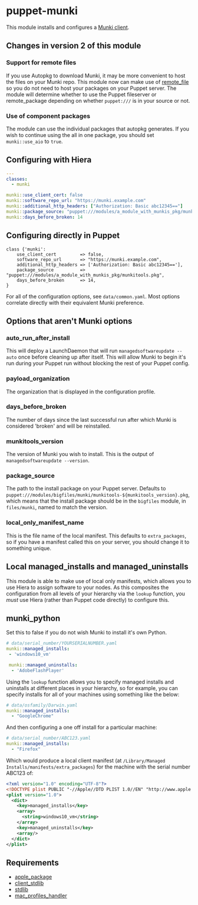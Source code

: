 # puppet-munki

This module installs and configures a [Munki client](https://github.com/munki/munki).

## Changes in version 2 of this module

### Support for remote files

If you use Autopkg to download Munki, it may be more convenient to host the files on your Munki repo. This module now can make use of [remote_file](https://forge.puppet.com/lwf/remote_file) so you do not need to host your packages on your Puppet server. The module will determine whether to use the Puppet fileserver or remote_package depending on whether `puppet:///` is in your source or not.

### Use of component packages

The module can use the individual packages that autopkg generates. If you wish to continue using the all in one package, you should set `munki::use_aio` to `true`.

## Configuring with Hiera

```yaml
---
classes:
  - munki

munki::use_client_cert: false
munki::software_repo_url: "https://munki.example.com"
munki::additional_http_headers: ["Authorization: Basic abc12345=="]
munki::package_source: "puppet:///modules/a_module_with_munkis_pkg/munkitools.pkg"
munki::days_before_broken: 14
```

## Configuring directly in Puppet

```puppet
class {'munki':
    use_client_cert         => false,
    software_repo_url       => "https://munki.example.com",
    additional_http_headers => ['Authorization: Basic abc12345=='],
    package_source          => "puppet:///modules/a_module_with_munkis_pkg/munkitools.pkg",
    days_before_broken      => 14,
}
```

For all of the configuration options, see `data/common.yaml`. Most options correlate directly with their equivalent Munki preference.

## Options that aren't Munki options

### auto_run_after_install

This will deploy a LaunchDaemon that will run `managedsoftwareupdate --auto` once before cleaning up after itself. This will allow Munki to begin it's run during your Puppet run without blocking the rest of your Puppet config.

### payload_organization

The organization that is displayed in the configuration profile.

### days_before_broken

The number of days since the last successful run after which Munki is considered 'broken' and will be reinstalled.

### munkitools_version

The version of Munki you wish to install. This is the output of `managedsoftwareupdate --version`.

### package_source

The path to the install package on your Puppet server. Defaults to `puppet:///modules/bigfiles/munki/munkitools-${munkitools_version}.pkg`, which means that the install package should be in the `bigfiles` module, in `files/munki`, named to match the version.

### local_only_manifest_name

This is the file name of the local manifest. This defaults to `extra_packages`, so if you have a manifest called this on your server, you should change it to something unique.

## Local managed_installs and managed_uninstalls

This module is able to make use of local only manifests, which allows you to use Hiera to assign software to your nodes. As this composites the configuration from all levels of your hierarchy via the `lookup` function, you _must_ use Hiera (rather than Puppet code directly) to configure this.

## munki_python

Set this to false if you do not wish Munki to install it's own Python.

```yaml
# data/serial_number/YOURSERIALNUMBER.yaml
munki::managed_installs:
 - 'windows10_vm'

 munki::managed_uninstalls:
  - 'AdobeFlashPlayer'
```

Using the `lookup` function allows you to specify managed installs and uninstalls at different places in your hierarchy, so for example, you can specify installs for all of your machines using something like the below:

```yaml
# data/osfamily/Darwin.yaml
munki::managed_installs:
  - "GoogleChrome"
```

And then configuring a one off install for a particular machine:

```yaml
# data/serial_number/ABC123.yaml
munki::managed_installs:
  - "Firefox"
```

Which would produce a local client manifest (at `/Library/Managed Installs/manifests/extra_packages`) for the machine with the serial number ABC123 of:

```xml
<?xml version="1.0" encoding="UTF-8"?>
<!DOCTYPE plist PUBLIC "-//Apple//DTD PLIST 1.0//EN" "http://www.apple.com/DTDs/PropertyList-1.0.dtd">
<plist version="1.0">
  <dict>
    <key>managed_installs</key>
    <array>
      <string>windows10_vm</string>
    </array>
    <key>managed_uninstalls</key>
    <array/>
  </dict>
</plist>
```

## Requirements

- [apple_package](https://github.com/macadmins/puppet-apple_package)
- [client_stdlib](https://github.com/macadmins/puppet-client_stdlib)
- [stdlib](https://forge.puppetlabs.com/puppetlabs/stdlib)
- [mac_profiles_handler](https://github.com/macadmins/puppet-mac_profiles_handler)

